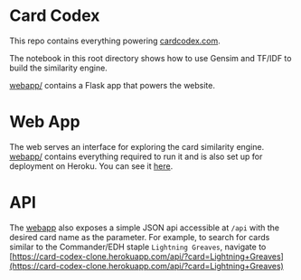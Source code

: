 # Card Codex
This repo contains everything powering [cardcodex.com](//cardcodex.com).

The notebook in this root directory shows how to use Gensim and TF/IDF to build the similarity engine.

[webapp/](webapp/) contains a Flask app that powers the website.

# Web App

The web serves an interface for exploring the card similarity engine. [webapp/](webapp/) contains everything required to run it and is also set up for deployment on Heroku. You can see it [here](http://card-codex-clone.herokuapp.com/).

# API

The [webapp](webapp/) also exposes a simple JSON api accessible at `/api` with the desired card name as the parameter. For example, to search for cards similar to the Commander/EDH staple `Lightning Greaves`, navigate to [https://card-codex-clone.herokuapp.com/api/?card=Lightning+Greaves](https://card-codex-clone.herokuapp.com/api/?card=Lightning+Greaves)
